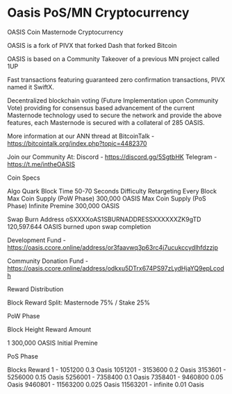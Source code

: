 # Oasis PoS/MN Cryptocurrency

OASIS Coin Masternode Cryptocurrency

OASIS is a fork of PIVX that forked Dash that forked Bitcoin

OASIS is based on a Community Takeover of a previous MN project called 1UP

Fast transactions featuring guaranteed zero confirmation transactions, PIVX named it SwiftX.

Decentralized blockchain voting (Future Implementation upon Community Vote) providing for consensus based advancement of the current Masternode technology used to secure the network and provide the above features, each Masternode is secured with a collateral of 285 OASIS.

More information at our ANN thread at BitcoinTalk - https://bitcointalk.org/index.php?topic=4482370

Join our Community At:
Discord - https://discord.gg/5SgtbHK
Telegram - https://t.me/intheOASIS
 
Coin Specs


Algo	                 Quark
Block Time	           50-70 Seconds
Difficulty Retargeting	Every Block
Max Coin Supply (PoW Phase)	300,000 OASIS
Max Coin Supply (PoS Phase)	Infinite
Premine	               300,000 OASIS 

Swap Burn Address oSXXXXoAS1SBURNADDRESSXXXXXXZK9gTD 120,597.644 OASIS burned upon swap completion

Development Fund - https://oasis.ccore.online/address/or3faavwq3p63rc4j7ucukccydlhfdzzjp

Community Donation Fund - https://oasis.ccore.online/address/odkxu5DTrx674PS97zLydHjaYQ9epLcodh




Reward Distribution

Block Reward Split: Masternode 75% / Stake 25%

PoW Phase

Block Height	              Reward Amount	

1	                          300,000 OASIS	Initial Premine

PoS Phase

Blocks	                    Reward
1 - 1051200	                0.3 Oasis
1051201 - 3153600	          0.2 Oasis
3153601 - 5256000	          0.15 Oasis
5256001 - 7358400	          0.1 Oasis
7358401 - 9460800	          0.05 Oasis
9460801 - 11563200	        0.025 Oasis
11563201 - infinite	        0.01 Oasis
